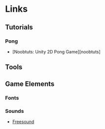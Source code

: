 # Links

## Tutorials

### Pong

* [Noobtuts: Unity 2D Pong Game][noobtuts]

[noodtuts]: https://noobtuts.com/unity/2d-pong-game/

## Tools

## Game Elements

### Fonts

### Sounds

* [Freesound][]

[freesound]: https://freesound.org
